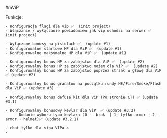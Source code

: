 #mViP 

Funkcje: 

    - Konfiguracja flagi dla vip ✅  (init project)
    - Włączanie / wyłączanie powiadomień jak vip wchodzi na serwer ✅  (init project)

    - Wyłączone bonusy na pistolach ✅  (update #1)
    - Konfigurowalne startowe HP dla ViP ✅  (update #1)
    - Konfigurowalne maksymalne HP dla ViP ✅  (update #1)
    
    - Konfigurowalny bonus HP za zabójstwo dla ViP ✅  (update #2)
    - Konfigurowalny bonus HP za zabójstwo nożem dla ViP ✅  (update #2)
    - Konfigurowalny bonus HP za zabójstwo poprzez strzał w głowę dla ViP ✅ (update #2)

    - Konfigurowalny bonus granatów na początku rundy HE/Fire/Smoke/Flash dla ViP ✅ (update #3)

    - Konfigurowalny bonus defuse kit dla ViP (Po stronie CT) ✅ (update #3.1)

    - Konfigurowalny bonusowy kevlar dla ViP  ✅ (update #3.2)
        - Dodanie wyboru typu kevlara (0 -  brak  | 1- tylko armor | 2 - armor + helmet)✅ (update #3.2.1)

    - chat tylko dla vipa VIPa ✍️
    -